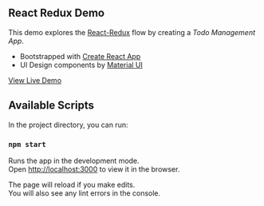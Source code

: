 ## React Redux Demo

This demo explores the [React-Redux](https://github.com/reduxjs/react-redux) flow by creating a _Todo Management App_.

-   Bootstrapped with [Create React App](https://github.com/facebook/create-react-app)
-   UI Design components by [Material UI](https://material-ui.com/)

[View Live Demo](https://www.ivstudio.com/todo-app-react-redux/)

## Available Scripts

In the project directory, you can run:

### `npm start`

Runs the app in the development mode.<br>
Open [http://localhost:3000](http://localhost:3000) to view it in the browser.

The page will reload if you make edits.<br>
You will also see any lint errors in the console.
